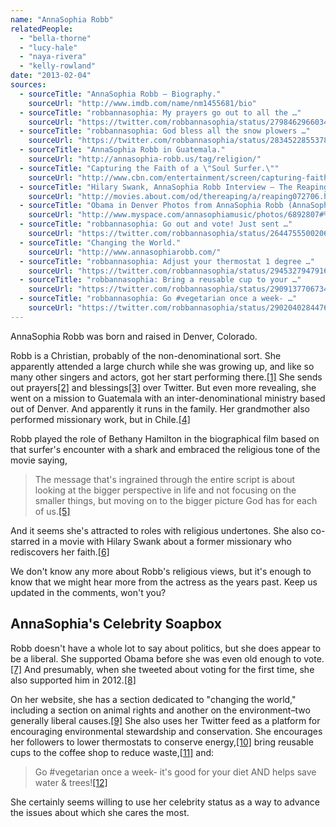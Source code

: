 ```yaml
---
name: "AnnaSophia Robb"
relatedPeople:
  - "bella-thorne"
  - "lucy-hale"
  - "naya-rivera"
  - "kelly-rowland"
date: "2013-02-04"
sources:
  - sourceTitle: "AnnaSophia Robb – Biography."
    sourceUrl: "http://www.imdb.com/name/nm1455681/bio"
  - sourceTitle: "robbannasophia: My prayers go out to all the …"
    sourceUrl: "https://twitter.com/robbannasophia/status/279846296603484161"
  - sourceTitle: "robbannasophia: God bless all the snow plowers …"
    sourceUrl: "https://twitter.com/robbannasophia/status/283452285537882115"
  - sourceTitle: "AnnaSophia Robb in Guatemala."
    sourceUrl: "http://annasophia-robb.us/tag/religion/"
  - sourceTitle: "Capturing the Faith of a \"Soul Surfer.\""
    sourceUrl: "http://www.cbn.com/entertainment/screen/capturing-faith-soul-surfer-goodwyn.aspx?option=print"
  - sourceTitle: "Hilary Swank, AnnaSophia Robb Interview – The Reaping Movie."
    sourceUrl: "http://movies.about.com/od/thereaping/a/reaping072706.htm"
  - sourceTitle: "Obama in Denver Photos from AnnaSophia Robb (AnnaSophia Robb)."
    sourceUrl: "http://www.myspace.com/annasophiamusic/photos/6892807#%7B%22ImageId%22%3A6892807%7D"
  - sourceTitle: "robbannasophia: Go out and vote! Just sent …"
    sourceUrl: "https://twitter.com/robbannasophia/status/264475550020673536"
  - sourceTitle: "Changing the World."
    sourceUrl: "http://www.annasophiarobb.com/"
  - sourceTitle: "robbannasophia: Adjust your thermostat 1 degree …"
    sourceUrl: "https://twitter.com/robbannasophia/status/294532794791653378"
  - sourceTitle: "robbannasophia: Bring a reusable cup to your …"
    sourceUrl: "https://twitter.com/robbannasophia/status/290913770673405952"
  - sourceTitle: "robbannasophia: Go #vegetarian once a week- …"
    sourceUrl: "https://twitter.com/robbannasophia/status/290204028447649792"
---
```


AnnaSophia Robb was born and raised in Denver, Colorado.

Robb is a Christian, probably of the non-denominational sort. She apparently attended a large church while she was growing up, and like so many other singers and actors, got her start performing there.<a class="source-citation" href="http://www.imdb.com/name/nm1455681/bio" title="AnnaSophia Robb – Biography.">[1]</a> She sends out prayers<a class="source-citation" href="https://twitter.com/robbannasophia/status/279846296603484161" title="robbannasophia: My prayers go out to all the …">[2]</a> and blessings<a class="source-citation" href="https://twitter.com/robbannasophia/status/283452285537882115" title="robbannasophia: God bless all the snow plowers …">[3]</a> over Twitter. But even more revealing, she went on a mission to Guatemala with an inter-denominational ministry based out of Denver. And apparently it runs in the family. Her grandmother also performed missionary work, but in Chile.<a class="source-citation" href="http://annasophia-robb.us/tag/religion/" title="AnnaSophia Robb in Guatemala.">[4]</a>

Robb played the role of Bethany Hamilton in the biographical film based on that surfer's encounter with a shark and embraced the religious tone of the movie saying,

>The message that's ingrained through the entire script is about looking at the bigger perspective in life and not focusing on the smaller things, but moving on to the bigger picture God has for each of us.<a class="source-citation" href="http://www.cbn.com/entertainment/screen/capturing-faith-soul-surfer-goodwyn.aspx?option=print" title="Capturing the Faith of a &quot;Soul Surfer.&quot;">[5]</a>

And it seems she's attracted to roles with religious undertones. She also co-starred in a movie with Hilary Swank about a former missionary who rediscovers her faith.<a class="source-citation" href="http://movies.about.com/od/thereaping/a/reaping072706.htm" title="Hilary Swank, AnnaSophia Robb Interview – The Reaping Movie.">[6]</a>

We don't know any more about Robb's religious views, but it's enough to know that we might hear more from the actress as the years past. Keep us updated in the comments, won't you?


## AnnaSophia's Celebrity Soapbox

Robb doesn't have a whole lot to say about politics, but she does appear to be a liberal. She supported Obama before she was even old enough to vote.<a class="source-citation" href="http://www.myspace.com/annasophiamusic/photos/6892807#%7B%22ImageId%22%3A6892807%7D" title="Obama in Denver Photos from AnnaSophia Robb (AnnaSophia Robb).">[7]</a> And presumably, when she tweeted about voting for the first time, she also supported him in 2012.<a class="source-citation" href="https://twitter.com/robbannasophia/status/264475550020673536" title="robbannasophia: Go out and vote! Just sent …">[8]</a>

On her website, she has a section dedicated to "changing the world," including a section on animal rights and another on the environment–two generally liberal causes.<a class="source-citation" href="http://www.annasophiarobb.com/" title="Changing the World.">[9]</a> She also uses her Twitter feed as a platform for encouraging environmental stewardship and conservation. She encourages her followers to lower thermostats to conserve energy,<a class="source-citation" href="https://twitter.com/robbannasophia/status/294532794791653378" title="robbannasophia: Adjust your thermostat 1 degree …">[10]</a> bring reusable cups to the coffee shop to reduce waste,<a class="source-citation" href="https://twitter.com/robbannasophia/status/290913770673405952" title="robbannasophia: Bring a reusable cup to your …">[11]</a> and:

>Go #vegetarian once a week- it's good for your diet AND helps save water & trees!<a class="source-citation" href="https://twitter.com/robbannasophia/status/290204028447649792" title="robbannasophia: Go #vegetarian once a week- …">[12]</a>

She certainly seems willing to use her celebrity status as a way to advance the issues about which she cares the most.